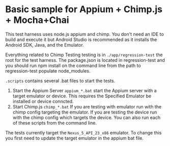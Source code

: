 # Basic sample for Appium + Chimp.js + Mocha+Chai
This test harness uses node.js appium and chimp. You don't need an IDE to build and execute it but Android Studio is recommended as it installs the Android SDK, Java, and the Emulator. 

Everything related to Chimp Testing testing is in `./app/regression-test` the root for the test harness.  The package.json is located in regression-test and you should run npm install on the command line from the path to regression-test populate node_modules.

`.scripts`  contains several .bat files to start the tests.
1.  Start the Appium Server
`appium_*.bat` start the Appium server with a target emulator or device.  This requires the Specified Emulator be installed or device conncted.
2. Start Chimp.js
`chimp_*.bat`
If you are testing with emulator run with the chimp config targeting the emulator.  If you are testing the device run with the chimp config which targets the device.
You can also run each of these scripts from the command line.

The tests currently target the `Nexus_5_API_23_x86` emulator.
To change this you first need to update the target emulator in the appium bat file.
